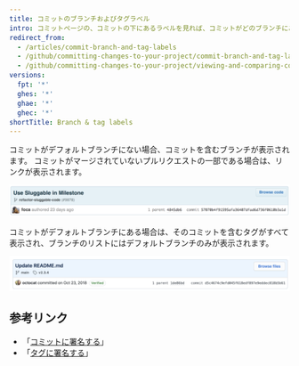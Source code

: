 ```yaml
---
title: コミットのブランチおよびタグラベル
intro: コミットページの、コミットの下にあるラベルを見れば、コミットがどのブランチにあるか簡単に分かります。
redirect_from:
  - /articles/commit-branch-and-tag-labels
  - /github/committing-changes-to-your-project/commit-branch-and-tag-labels
  - /github/committing-changes-to-your-project/viewing-and-comparing-commits/commit-branch-and-tag-labels
versions:
  fpt: '*'
  ghes: '*'
  ghae: '*'
  ghec: '*'
shortTitle: Branch & tag labels
---
```


コミットがデフォルトブランチにない場合、コミットを含むブランチが表示されます。 コミットがマージされていないプルリクエストの一部である場合は、リンクが表示されます。

![コミットブランチのラベル](/assets/images/help/commits/Commit-branch-label.png)

コミットがデフォルトブランチにある場合は、そのコミットを含むタグがすべて表示され、ブランチのリストにはデフォルトブランチのみが表示されます。

![Commit-main-label](/assets/images/help/commits/Commit-master-label.png)

## 参考リンク

* 「[コミットに署名する](/articles/signing-commits)」
* 「[タグに署名する](/articles/signing-tags)」
